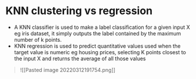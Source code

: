 # KNN clustering vs regression
- A KNN classifier is used to make a label classification for a given input X eg iris dataset, it simply outputs the label contained by the maximum number of k points.
- KNN regression is used to predict quantitative values used when the target value is numeric eg housing prices, selecting K points closest to the input X and returns the average of all those values
>![[Pasted image 20220312191754.png]]